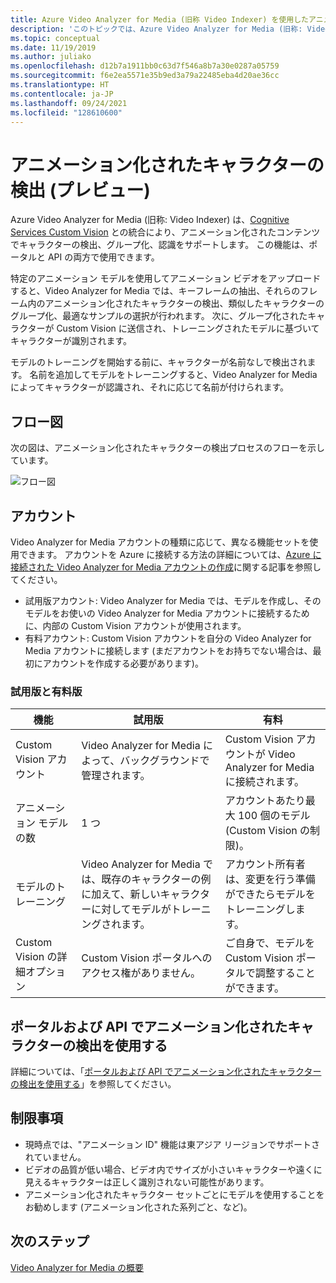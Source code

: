 ```yaml
---
title: Azure Video Analyzer for Media (旧称 Video Indexer) を使用したアニメーション化されたキャラクターの検出
description: 'このトピックでは、Azure Video Analyzer for Media (旧称: Video Indexer) を使用して、アニメーション化されたキャラクターを検出する方法について説明します。'
ms.topic: conceptual
ms.date: 11/19/2019
ms.author: juliako
ms.openlocfilehash: d12b7a1911bb0c63d7f546a8b7a30e0287a05759
ms.sourcegitcommit: f6e2ea5571e35b9ed3a79a22485eba4d20ae36cc
ms.translationtype: HT
ms.contentlocale: ja-JP
ms.lasthandoff: 09/24/2021
ms.locfileid: "128610600"
---
```

# <a name="animated-character-detection-preview"></a>アニメーション化されたキャラクターの検出 (プレビュー)

Azure Video Analyzer for Media (旧称: Video Indexer) は、[Cognitive Services Custom Vision](https://azure.microsoft.com/services/cognitive-services/custom-vision-service/) との統合により、アニメーション化されたコンテンツでキャラクターの検出、グループ化、認識をサポートします。 この機能は、ポータルと API の両方で使用できます。

特定のアニメーション モデルを使用してアニメーション ビデオをアップロードすると、Video Analyzer for Media では、キーフレームの抽出、それらのフレーム内のアニメーション化されたキャラクターの検出、類似したキャラクターのグループ化、最適なサンプルの選択が行われます。 次に、グループ化されたキャラクターが Custom Vision に送信され、トレーニングされたモデルに基づいてキャラクターが識別されます。 

モデルのトレーニングを開始する前に、キャラクターが名前なしで検出されます。 名前を追加してモデルをトレーニングすると、Video Analyzer for Media によってキャラクターが認識され、それに応じて名前が付けられます。

## <a name="flow-diagram"></a>フロー図

次の図は、アニメーション化されたキャラクターの検出プロセスのフローを示しています。

![フロー図](./media/animated-characters-recognition/flow.png)

## <a name="accounts"></a>アカウント

Video Analyzer for Media アカウントの種類に応じて、異なる機能セットを使用できます。 アカウントを Azure に接続する方法の詳細については、[Azure に接続された Video Analyzer for Media アカウントの作成](connect-to-azure.md)に関する記事を参照してください。

* 試用版アカウント: Video Analyzer for Media では、モデルを作成し、そのモデルをお使いの Video Analyzer for Media アカウントに接続するために、内部の Custom Vision アカウントが使用されます。 
* 有料アカウント: Custom Vision アカウントを自分の Video Analyzer for Media アカウントに接続します (まだアカウントをお持ちでない場合は、最初にアカウントを作成する必要があります)。

### <a name="trial-vs-paid"></a>試用版と有料版

|機能|試用版|有料|
|---|---|---|
|Custom Vision アカウント|Video Analyzer for Media によって、バックグラウンドで管理されます。 |Custom Vision アカウントが Video Analyzer for Media に接続されます。|
|アニメーション モデルの数|1 つ|アカウントあたり最大 100 個のモデル (Custom Vision の制限)。|
|モデルのトレーニング|Video Analyzer for Media では、既存のキャラクターの例に加えて、新しいキャラクターに対してモデルがトレーニングされます。|アカウント所有者は、変更を行う準備ができたらモデルをトレーニングします。|
|Custom Vision の詳細オプション|Custom Vision ポータルへのアクセス権がありません。|ご自身で、モデルを Custom Vision ポータルで調整することができます。|

## <a name="use-the-animated-character-detection-with-portal--and-api"></a>ポータルおよび API でアニメーション化されたキャラクターの検出を使用する

詳細については、「[ポータルおよび API でアニメーション化されたキャラクターの検出を使用する](animated-characters-recognition-how-to.md)」を参照してください。

## <a name="limitations"></a>制限事項

* 現時点では、"アニメーション ID" 機能は東アジア リージョンでサポートされていません。
* ビデオの品質が低い場合、ビデオ内でサイズが小さいキャラクターや遠くに見えるキャラクターは正しく識別されない可能性があります。
* アニメーション化されたキャラクター セットごとにモデルを使用することをお勧めします (アニメーション化された系列ごと、など)。

## <a name="next-steps"></a>次のステップ

[Video Analyzer for Media の概要](video-indexer-overview.md)
